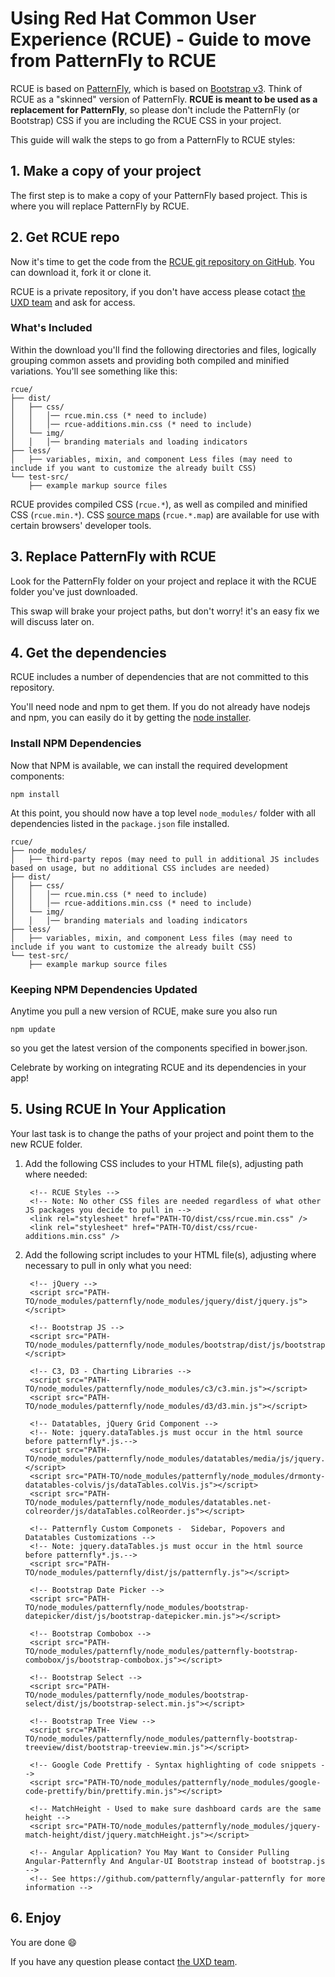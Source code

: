 # Using Red Hat Common User Experience (RCUE) - Guide to move from PatternFly to RCUE

RCUE is based on [PatternFly](https://www.patternfly.org/), which is based on [Bootstrap v3](http://getbootstrap.com/).  Think of RCUE as a "skinned" version of PatternFly. **RCUE is meant to be used as a replacement for PatternFly**, so please don't include the PatternFly (or Bootstrap) CSS if you are including the RCUE CSS in your project.

This guide will walk the steps to go from a PatternFly to RCUE styles:

## 1. Make a copy of your project
The first step is to make a copy of your PatternFly based project.
This is where you will replace PatternFly by RCUE.

## 2. Get RCUE repo
Now it's time to get the code from the [RCUE git repository on GitHub](https://github.com/patternfly/rcue). You can download it, fork it or clone it.

RCUE is a private repository, if you don't have access please cotact [the UXD team](mailto:uxd-team@redhat.com) and ask for access.


### What's Included

Within the download you'll find the following directories and files, logically grouping common assets and providing both compiled and minified variations. You'll see something like this:

```
rcue/
├── dist/
│   ├── css/
│   │   │── rcue.min.css (* need to include)
│   │   │── rcue-additions.min.css (* need to include)
│   └── img/
│   │   │── branding materials and loading indicators
├── less/
│   ├── variables, mixin, and component Less files (may need to include if you want to customize the already built CSS)
└── test-src/
    ├── example markup source files
```

RCUE provides compiled CSS (`rcue.*`), as well as compiled and minified CSS (`rcue.min.*`). CSS [source maps](https://developer.chrome.com/devtools/docs/css-preprocessors) (`rcue.*.map`) are available for use with certain browsers' developer tools.

## 3. Replace PatternFly with RCUE
Look for the PatternFly folder on your project and replace it with the RCUE folder you've just downloaded.

This swap will brake your project paths, but don't worry! it's an easy fix we will discuss later on.

## 4. Get the dependencies

RCUE includes a number of dependencies that are not committed to this repository.

You'll need node and npm to get them. If you do not already have nodejs and npm, you can easily do it by getting the [node installer](https://nodejs.org/en/).

### Install NPM Dependencies

Now that NPM is available, we can install the required development components:

```
npm install
```

At this point, you should now have a top level `node_modules/` folder with all dependencies listed in the `package.json` file installed.


```
rcue/
├── node_modules/
│   ├── third-party repos (may need to pull in additional JS includes based on usage, but no additional CSS includes are needed)
├── dist/
│   ├── css/
│   │   │── rcue.min.css (* need to include)
│   │   │── rcue-additions.min.css (* need to include)
│   └── img/
│   │   │── branding materials and loading indicators
├── less/
│   ├── variables, mixin, and component Less files (may need to include if you want to customize the already built CSS)
└── test-src/
    ├── example markup source files
```

### Keeping NPM Dependencies Updated

Anytime you pull a new version of RCUE, make sure you also run

```
npm update
```

so you get the latest version of the components specified in bower.json.

Celebrate by working on integrating RCUE and its dependencies in your app!

## 5. Using RCUE In Your Application

Your last task is to change the paths of your project and point them to the new RCUE folder.

1. Add the following CSS includes to your HTML file(s), adjusting path where needed:

        <!-- RCUE Styles -->
        <!-- Note: No other CSS files are needed regardless of what other JS packages you decide to pull in -->
        <link rel="stylesheet" href="PATH-TO/dist/css/rcue.min.css" />
        <link rel="stylesheet" href="PATH-TO/dist/css/rcue-additions.min.css" />

2. Add the following script includes to your HTML file(s), adjusting where necessary to pull in only what you need:

        <!-- jQuery -->
        <script src="PATH-TO/node_modules/patternfly/node_modules/jquery/dist/jquery.js"></script>

        <!-- Bootstrap JS -->
        <script src="PATH-TO/node_modules/patternfly/node_modules/bootstrap/dist/js/bootstrap.js"></script>

        <!-- C3, D3 - Charting Libraries -->
        <script src="PATH-TO/node_modules/patternfly/node_modules/c3/c3.min.js"></script>
        <script src="PATH-TO/node_modules/patternfly/node_modules/d3/d3.min.js"></script>

        <!-- Datatables, jQuery Grid Component -->
        <!-- Note: jquery.dataTables.js must occur in the html source before patternfly*.js.-->
        <script src="PATH-TO/node_modules/patternfly/node_modules/datatables/media/js/jquery.dataTables.js"></script>
        <script src="PATH-TO/node_modules/patternfly/node_modules/drmonty-datatables-colvis/js/dataTables.colVis.js"></script>
        <script src="PATH-TO/node_modules/patternfly/node_modules/datatables.net-colreorder/js/dataTables.colReorder.js"></script>

        <!-- Patternfly Custom Componets -  Sidebar, Popovers and Datatables Customizations -->
        <!-- Note: jquery.dataTables.js must occur in the html source before patternfly*.js.-->
        <script src="PATH-TO/node_modules/patternfly/dist/js/patternfly.js"></script>

        <!-- Bootstrap Date Picker -->
        <script src="PATH-TO/node_modules/patternfly/node_modules/bootstrap-datepicker/dist/js/bootstrap-datepicker.min.js"></script>

        <!-- Bootstrap Combobox -->
        <script src="PATH-TO/node_modules/patternfly/node_modules/patternfly-bootstrap-combobox/js/bootstrap-combobox.js"></script>

        <!-- Bootstrap Select -->
        <script src="PATH-TO/node_modules/patternfly/node_modules/bootstrap-select/dist/js/bootstrap-select.min.js"></script>

        <!-- Bootstrap Tree View -->
        <script src="PATH-TO/node_modules/patternfly/node_modules/patternfly-bootstrap-treeview/dist/bootstrap-treeview.min.js"></script>

        <!-- Google Code Prettify - Syntax highlighting of code snippets -->
        <script src="PATH-TO/node_modules/patternfly/node_modules/google-code-prettify/bin/prettify.min.js"></script>

        <!-- MatchHeight - Used to make sure dashboard cards are the same height -->
        <script src="PATH-TO/node_modules/patternfly/node_modules/jquery-match-height/dist/jquery.matchHeight.js"></script>

        <!-- Angular Application? You May Want to Consider Pulling Angular-Patternfly And Angular-UI Bootstrap instead of bootstrap.js -->
        <!-- See https://github.com/patternfly/angular-patternfly for more information -->

## 6. Enjoy

You are done :smile:

If you have any question please contact [the UXD team](mailto:uxd-team@redhat.com).
